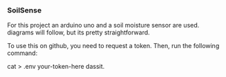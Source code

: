 ### SoilSense

For this project an arduino uno and a soil moisture sensor are used.
diagrams will follow, but its pretty straightforward.


To use this on github, you need to request a token. Then, run the following command:

cat > .env your-token-here
dassit.
